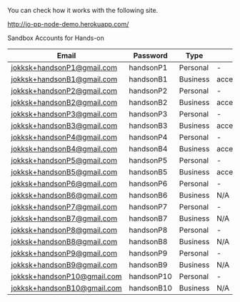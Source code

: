You can check how it works with the following site.

http://jo-pp-node-demo.herokuapp.com/


Sandbox Accounts for Hands-on

| Email                      | Password  |  Type    | Access Token |
| --------------------       | --------  |  ------- | ----------- |
| jokksk+handsonP1@gmail.com | handsonP1 | Personal |  - |
| jokksk+handsonB1@gmail.com | handsonB1 | Business |  access_token$sandbox$46h2dfpnrgwhh28v$caf96a1e8825b827e1d0a20b4461f984 |
| jokksk+handsonP2@gmail.com | handsonP2 | Personal |  - |
| jokksk+handsonB2@gmail.com | handsonB2 | Business |  access_token$sandbox$bfrn72ysfck97t3w$a7b274742d1343516fa46fe18bafa697 |
| jokksk+handsonP3@gmail.com | handsonP3 | Personal |  - |
| jokksk+handsonB3@gmail.com | handsonB3 | Business |  access_token$sandbox$mbyr5n6yhkyct59p$5327c1a46788b1e95a1bd1acfb0ab05d |
| jokksk+handsonP4@gmail.com | handsonP4 | Personal |  - |
| jokksk+handsonB4@gmail.com | handsonB4 | Business |  access_token$sandbox$8rxnnp25jwvds8x5$68891b21b7b751210bfbeb88679ad51b |
| jokksk+handsonP5@gmail.com | handsonP5 | Personal |  - |
| jokksk+handsonB5@gmail.com | handsonB5 | Business |  access_token$sandbox$2rpxhjj392p8fc4b$182c03a30e659f8bdb24bd7e38dec3c3 |
| jokksk+handsonP6@gmail.com | handsonP6 | Personal |  - |
| jokksk+handsonB6@gmail.com | handsonB6 | Business |  N/A |
| jokksk+handsonP7@gmail.com | handsonP7 | Personal |  - |
| jokksk+handsonB7@gmail.com | handsonB7 | Business |  N/A |
| jokksk+handsonP8@gmail.com | handsonP8 | Personal |  - |
| jokksk+handsonB8@gmail.com | handsonB8 | Business |  N/A |
| jokksk+handsonP9@gmail.com | handsonP9 | Personal |  - |
| jokksk+handsonB9@gmail.com | handsonB9 | Business |  N/A |
| jokksk+handsonP10@gmail.com | handsonP10 | Personal |  - |
| jokksk+handsonB10@gmail.com | handsonB10 | Business | N/A |
